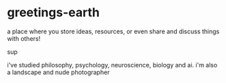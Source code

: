 # greetings-earth
a place where you store ideas, resources, or even share and discuss things with others!

sup

i've studied philosophy, psychology, neuroscience, biology and ai.
i'm also a landscape and nude photographer
